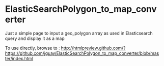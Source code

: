 # ElasticSearchPolygon_to_map_converter
Just a simple page to input a geo_polygon array as used in Elasticsearch query and display it as a map

To use directly, browse to :
http://htmlpreview.github.com/?https://github.com/jguay/ElasticSearchPolygon_to_map_converter/blob/master/index.html

